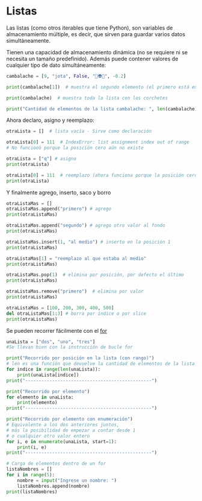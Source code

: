 # Listas

Las listas (como otros iterables que tiene Python), son variables de almacenamiento múltiple, es decir, que sirven para guardar varios datos simultáneamente.

Tienen una capacidad de almacenamiento dinámica (no se requiere ni se necesita un tamaño predefinido).
Además puede contener valores de cualquier tipo de dato simultáneamente:

```py
cambalache = [9, "jota", False, "🤖👽🐍", -8.2]

print(cambalache[1])  # muestra el segundo elemento (el primero está en posición cero)

print(cambalache)  # muestra toda la lista con los corchetes

print("Cantidad de elementos de la lista cambalache: ", len(cambalache))  # len: longitud
```

Ahora declaro, asigno y reemplazo:

```py
otraLista = []  # lista vacía - Sirve como declaración

otraLista[0] = 111  # IndexError: list assignment index out of range
# No funcionó porque la posición cero aún no existe

otraLista = ["q"] # asigno
print(otraLista)

otraLista[0] = 111  # reemplazo (ahora funciona porque la posición cero ya tenía valor)
print(otraLista)
```

Y finalmente agrego, inserto, saco y borro

```py
otraListaMas = []
otraListaMas.append("primero") # agrego
print(otraListaMas)

otraListaMas.append("segundo") # agrego otro valor al fondo
print(otraListaMas)

otraListaMas.insert(1, "al medio") # inserto en la posición 1
print(otraListaMas)

otraListaMas[1] = "reemplazo al que estaba al medio"
print(otraListaMas)

otraListaMas.pop(1)  # elimina por posición, por defecto el último
print(otraListaMas)

otraListaMas.remove("primero")  # elimina por valor
print(otraListaMas)

otraListaMas = [100, 200, 300, 400, 500]
del otraListaMas[1:3] # borra por índice o por slice
print(otraListaMas)
```

Se pueden recorrer fácilmente con el [for](bucles/for.md)

``` py
unaLista = ["dos", "uno", "tres"]
#Se llevan bien con la instrucción de bucle for

print("Recorrido por posición en la lista (con rango)")
# len es una función que devuelve la cantidad de elementos de la lista
for indice in range(len(unaLista)): 
    print(unaLista[indice])
print("-----------------------------------------------")

print("Recorrido por elemento")
for elemento in unaLista:
    print(elemento)
print("-----------------------------------------------")

print("Recorrido por elemento con enumeración")
# Equivalente a los dos anteriores juntos, 
# más la posibilidad de empezar a contar desde 1
# o cualquier otro valor entero
for i, e in enumerate(unaLista, start=1):
    print(i, e)
print("-----------------------------------------------")

# Carga de elementos dentro de un for
listaNombres = []
for i in range(5):
    nombre = input("Ingrese un nombre: ")
    listaNombres.append(nombre)
print(listaNombres)
```
